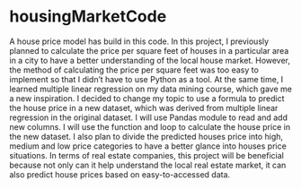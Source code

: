 # housingMarketCode
A house price model has build in this code.
In this project, I previously planned to calculate the price per square feet of houses in a particular area in a city to have a better understanding of the local house market. However, the method of calculating the price per square feet was too easy to implement so that I didn’t have to use Python as a tool. At the same time, I learned multiple linear regression on my data mining course, which gave me a new inspiration. I decided to change my topic to use a formula to predict the house price in a new dataset, which was derived from multiple linear regression in the original dataset. 
I will use Pandas module to read and add new columns. I will use the function and loop to calculate the house price in the new dataset. I also plan to divide the predicted houses price into high, medium and low price categories to have a better glance into houses price situations. 
In terms of real estate companies, this project will be beneficial because not only can it help understand the local real estate market, it can also predict house prices based on easy-to-accessed data.
